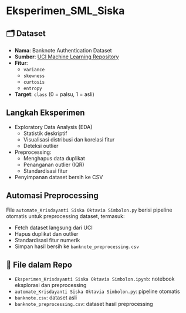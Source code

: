 # Eksperimen_SML_Siska
## 🗂 Dataset
- **Nama**: Banknote Authentication Dataset
- **Sumber**: [UCI Machine Learning Repository](https://archive.ics.uci.edu/dataset/267/banknote+authentication)
- **Fitur**:
  - `variance`
  - `skewness`
  - `curtosis`
  - `entropy`
- **Target**: `class` (0 = palsu, 1 = asli)

## Langkah Eksperimen
- Exploratory Data Analysis (EDA)
  - Statistik deskriptif
  - Visualisasi distribusi dan korelasi fitur
  - Deteksi outlier
- Preprocessing:
  - Menghapus data duplikat
  - Penanganan outlier (IQR)
  - Standardisasi fitur
- Penyimpanan dataset bersih ke CSV

## Automasi Preprocessing
File `automate_Krisdayanti Siska Oktavia Simbolon.py` berisi pipeline otomatis untuk preprocessing dataset, termasuk:
- Fetch dataset langsung dari UCI
- Hapus duplikat dan outlier
- Standardisasi fitur numerik
- Simpan hasil bersih ke `banknote_preprocessing.csv`

## 📁 File dalam Repo
- `Eksperimen_Krisdayanti Siska Oktavia Simbolon.ipynb`: notebook eksplorasi dan preprocessing
- `automate_Krisdayanti Siska Oktavia Simbolon.py`: pipeline otomatis
- `banknote.csv`: dataset asli
- `banknote_preprocessing.csv`: dataset hasil preprocessing
